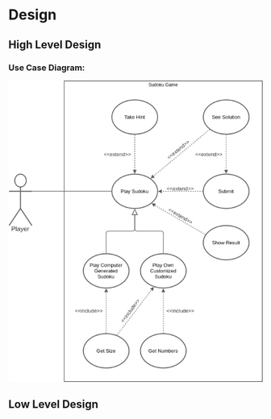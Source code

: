 # Design

## High Level Design 

### Use Case Diagram:
![use case diagram](../6_ImagesAndVideos/use_case_diagram.png)

## Low Level Design 
